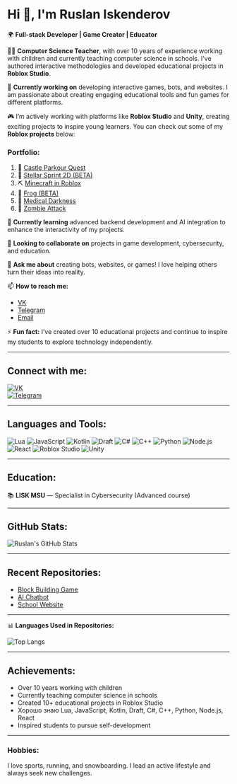 <!--
**Horman69/Horman69** is a ✨ _special_ ✨ repository because its `README.md` (this file) appears on your GitHub profile.
-->

# Hi 👋, I'm Ruslan Iskenderov

🌍 **Full-stack Developer | Game Creator | Educator**

👨‍🏫 **Computer Science Teacher**, with over 10 years of experience working with children and currently teaching computer science in schools. I've authored interactive methodologies and developed educational projects in **Roblox Studio**.

🔭 **Currently working on** developing interactive games, bots, and websites. I am passionate about creating engaging educational tools and fun games for different platforms.

🎮 I’m actively working with platforms like **Roblox Studio** and **Unity**, creating exciting projects to inspire young learners. You can check out some of my **Roblox projects** below:

### Portfolio:
1) 🏰 [Castle Parkour Quest](https://www.roblox.com/games/119322351654384/Castle-Parkour-Quest)
2) 🚀 [Stellar Sprint 2D (BETA)](https://www.roblox.com/games/18981767096/BETA-Stellar-Sprint-2D-BETA)
3) ⛏️ [Minecraft in Roblox](https://www.roblox.com/games/18874295174/Minecraft-in-Roblox)
4) 🐸 [Frog (BETA)](https://www.roblox.com/games/18765080658/BETA-Frog)
5) 🏥 [Medical Darkness](https://www.roblox.com/games/15964209128/Medical-Darkness)
6) 🧟 [Zombie Attack](https://www.roblox.com/games/14245011384/zombie-attack)

🌱 **Currently learning** advanced backend development and AI integration to enhance the interactivity of my projects.

👯 **Looking to collaborate on** projects in game development, cybersecurity, and education.

🤖 **Ask me about** creating bots, websites, or games! I love helping others turn their ideas into reality.

📫 **How to reach me:**
- [VK](https://vk.com/rus_ik69)
- [Telegram](https://t.me/norman_p3)
- [Email](mailto:web3.p3@gmail.com)

⚡ **Fun fact:** I’ve created over 10 educational projects and continue to inspire my students to explore technology independently.

---

## Connect with me:

[![VK](https://img.shields.io/badge/VK-@rus_ik69-blue)](https://vk.com/rus_ik69)  
[![Telegram](https://img.shields.io/badge/Telegram-@norman_p3-blue)](https://t.me/norman_p3)

---

## Languages and Tools:

![Lua](https://img.shields.io/badge/-Lua-blue?logo=lua)
![JavaScript](https://img.shields.io/badge/-JavaScript-yellow?logo=javascript)
![Kotlin](https://img.shields.io/badge/-Kotlin-purple?logo=kotlin)
![Draft](https://img.shields.io/badge/-Draft-lightblue?logo=draft)
![C#](https://img.shields.io/badge/-C%23-green?logo=csharp)
![C++](https://img.shields.io/badge/-C++-red?logo=cpp)
![Python](https://img.shields.io/badge/-Python-blue?logo=python)
![Node.js](https://img.shields.io/badge/-Node.js-brightgreen?logo=node.js)
![React](https://img.shields.io/badge/-React-blue?logo=react)
![Roblox Studio](https://img.shields.io/badge/-Roblox%20Studio-red?logo=roblox)
![Unity](https://img.shields.io/badge/-Unity-black?logo=unity)

---

## Education:

📚 **LISK MSU** — Specialist in Cybersecurity (Advanced course)

---

## GitHub Stats:

![Ruslan's GitHub Stats](https://github-readme-stats.vercel.app/api?username=Horman69&show_icons=true&theme=radical)

---

## Recent Repositories:

- [Block Building Game](https://github.com/Horman69/block-building-game)
- [AI Chatbot](https://github.com/Horman69/ai-chatbot)
- [School Website](https://github.com/Horman69/school-website)

---

📊 **Languages Used in Repositories:**

![Top Langs](https://github-readme-stats.vercel.app/api/top-langs/?username=Horman69&theme=radical)

---

## Achievements:

- Over 10 years working with children
- Currently teaching computer science in schools
- Created 10+ educational projects in Roblox Studio
- Хорошо знаю Lua, JavaScript, Kotlin, Draft, C#, C++, Python, Node.js, React
- Inspired students to pursue self-development

---

### Hobbies:

I love sports, running, and snowboarding. I lead an active lifestyle and always seek new challenges.

